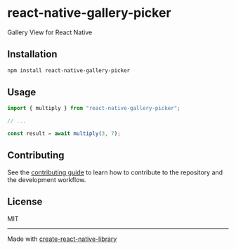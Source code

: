 # react-native-gallery-picker
Gallery View for React Native
## Installation

```sh
npm install react-native-gallery-picker
```

## Usage

```js
import { multiply } from "react-native-gallery-picker";

// ...

const result = await multiply(3, 7);
```

## Contributing

See the [contributing guide](CONTRIBUTING.md) to learn how to contribute to the repository and the development workflow.

## License

MIT

---

Made with [create-react-native-library](https://github.com/callstack/react-native-builder-bob)
